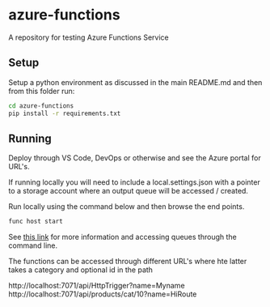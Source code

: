 # azure-functions

A repository for testing Azure Functions Service

## Setup

Setup a python environment as discussed in the main README.md and then from this folder run:

```bash
cd azure-functions
pip install -r requirements.txt
```

## Running

Deploy through VS Code, DevOps or otherwise and see the Azure portal for URL's.

If running locally you will need to include a local.settings.json with a pointer to a storage account where an output queue will be accessed / created.

Run locally using the command below and then browse the end points.

```bash
func host start
```

See [this link](https://docs.microsoft.com/en-us/azure/azure-functions/functions-add-output-binding-storage-queue-python) for more information and accessing queues through the command line.

The functions can be accessed through different URL's where hte latter takes a category and optional id in the path

http://localhost:7071/api/HttpTrigger?name=Myname
http://localhost:7071/api/products/cat/10?name=HiRoute